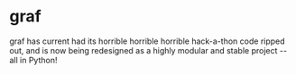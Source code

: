 graf
====
graf has current had its horrible horrible horrible hack-a-thon code ripped out, and is now being redesigned as a highly modular and stable project -- all in Python!